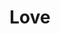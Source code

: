 ---
pid: mp191
title: Love
location_transcription: 
coordinates: "[-75.225422467326, 39.952747177654]"
zipcode: '19140'
gen_neighborhood: North Philadelphia
neighborhood: Hunting Park
outside_phl: 
age: '16'
age_range: 13-19
instagram: 
image_file_name: mp_191.jpg
proposal_transcription: 
topic: Love
topic_summary: '0'
type: Other No Form
keywords_other: 
credit: Kristian Guzman
image_labels: A character of the word //love//
twitter: 
facebook: 
permalink: "/monuments/mp191/"
layout: item-page
---